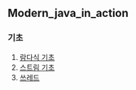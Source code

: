 ## Modern_java_in_action

### 기초


1. [람다식 기초](https://junghyungil.tistory.com/39?category=892275)
2. [스트림 기초](https://junghyungil.tistory.com/40?category=892275)
3. [쓰레드](https://junghyungil.tistory.com/41?category=892275)